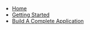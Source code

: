 - [Home](/)
- [Getting Started](getting-started.md)
- [Build A Complete Application](build-a-complete-application.md)
